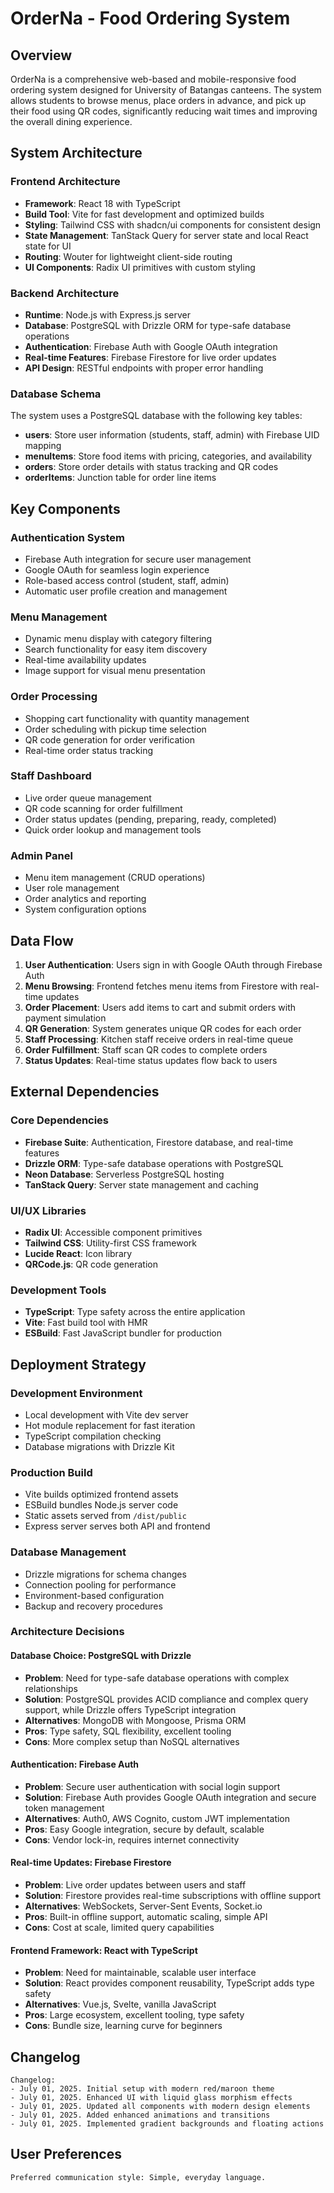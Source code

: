 # OrderNa - Food Ordering System

## Overview

OrderNa is a comprehensive web-based and mobile-responsive food ordering system designed for University of Batangas canteens. The system allows students to browse menus, place orders in advance, and pick up their food using QR codes, significantly reducing wait times and improving the overall dining experience.

## System Architecture

### Frontend Architecture
- **Framework**: React 18 with TypeScript
- **Build Tool**: Vite for fast development and optimized builds
- **Styling**: Tailwind CSS with shadcn/ui components for consistent design
- **State Management**: TanStack Query for server state and local React state for UI
- **Routing**: Wouter for lightweight client-side routing
- **UI Components**: Radix UI primitives with custom styling

### Backend Architecture
- **Runtime**: Node.js with Express.js server
- **Database**: PostgreSQL with Drizzle ORM for type-safe database operations
- **Authentication**: Firebase Auth with Google OAuth integration
- **Real-time Features**: Firebase Firestore for live order updates
- **API Design**: RESTful endpoints with proper error handling

### Database Schema
The system uses a PostgreSQL database with the following key tables:
- **users**: Store user information (students, staff, admin) with Firebase UID mapping
- **menuItems**: Store food items with pricing, categories, and availability
- **orders**: Store order details with status tracking and QR codes
- **orderItems**: Junction table for order line items

## Key Components

### Authentication System
- Firebase Auth integration for secure user management
- Google OAuth for seamless login experience
- Role-based access control (student, staff, admin)
- Automatic user profile creation and management

### Menu Management
- Dynamic menu display with category filtering
- Search functionality for easy item discovery
- Real-time availability updates
- Image support for visual menu presentation

### Order Processing
- Shopping cart functionality with quantity management
- Order scheduling with pickup time selection
- QR code generation for order verification
- Real-time order status tracking

### Staff Dashboard
- Live order queue management
- QR code scanning for order fulfillment
- Order status updates (pending, preparing, ready, completed)
- Quick order lookup and management tools

### Admin Panel
- Menu item management (CRUD operations)
- User role management
- Order analytics and reporting
- System configuration options

## Data Flow

1. **User Authentication**: Users sign in with Google OAuth through Firebase Auth
2. **Menu Browsing**: Frontend fetches menu items from Firestore with real-time updates
3. **Order Placement**: Users add items to cart and submit orders with payment simulation
4. **QR Generation**: System generates unique QR codes for each order
5. **Staff Processing**: Kitchen staff receive orders in real-time queue
6. **Order Fulfillment**: Staff scan QR codes to complete orders
7. **Status Updates**: Real-time status updates flow back to users

## External Dependencies

### Core Dependencies
- **Firebase Suite**: Authentication, Firestore database, and real-time features
- **Drizzle ORM**: Type-safe database operations with PostgreSQL
- **Neon Database**: Serverless PostgreSQL hosting
- **TanStack Query**: Server state management and caching

### UI/UX Libraries
- **Radix UI**: Accessible component primitives
- **Tailwind CSS**: Utility-first CSS framework
- **Lucide React**: Icon library
- **QRCode.js**: QR code generation

### Development Tools
- **TypeScript**: Type safety across the entire application
- **Vite**: Fast build tool with HMR
- **ESBuild**: Fast JavaScript bundler for production

## Deployment Strategy

### Development Environment
- Local development with Vite dev server
- Hot module replacement for fast iteration
- TypeScript compilation checking
- Database migrations with Drizzle Kit

### Production Build
- Vite builds optimized frontend assets
- ESBuild bundles Node.js server code
- Static assets served from `/dist/public`
- Express server serves both API and frontend

### Database Management
- Drizzle migrations for schema changes
- Connection pooling for performance
- Environment-based configuration
- Backup and recovery procedures

### Architecture Decisions

#### Database Choice: PostgreSQL with Drizzle
- **Problem**: Need for type-safe database operations with complex relationships
- **Solution**: PostgreSQL provides ACID compliance and complex query support, while Drizzle offers TypeScript integration
- **Alternatives**: MongoDB with Mongoose, Prisma ORM
- **Pros**: Type safety, SQL flexibility, excellent tooling
- **Cons**: More complex setup than NoSQL alternatives

#### Authentication: Firebase Auth
- **Problem**: Secure user authentication with social login support
- **Solution**: Firebase Auth provides Google OAuth integration and secure token management
- **Alternatives**: Auth0, AWS Cognito, custom JWT implementation
- **Pros**: Easy Google integration, secure by default, scalable
- **Cons**: Vendor lock-in, requires internet connectivity

#### Real-time Updates: Firebase Firestore
- **Problem**: Live order updates between users and staff
- **Solution**: Firestore provides real-time subscriptions with offline support
- **Alternatives**: WebSockets, Server-Sent Events, Socket.io
- **Pros**: Built-in offline support, automatic scaling, simple API
- **Cons**: Cost at scale, limited query capabilities

#### Frontend Framework: React with TypeScript
- **Problem**: Need for maintainable, scalable user interface
- **Solution**: React provides component reusability, TypeScript adds type safety
- **Alternatives**: Vue.js, Svelte, vanilla JavaScript
- **Pros**: Large ecosystem, excellent tooling, type safety
- **Cons**: Bundle size, learning curve for beginners

## Changelog

```
Changelog:
- July 01, 2025. Initial setup with modern red/maroon theme
- July 01, 2025. Enhanced UI with liquid glass morphism effects
- July 01, 2025. Updated all components with modern design elements
- July 01, 2025. Added enhanced animations and transitions
- July 01, 2025. Implemented gradient backgrounds and floating actions
```

## User Preferences

```
Preferred communication style: Simple, everyday language.
```